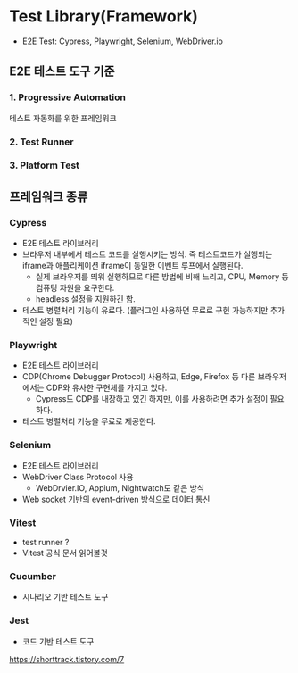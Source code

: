 # Test Library(Framework)

- E2E Test: Cypress, Playwright, Selenium, WebDriver.io

## E2E 테스트 도구 기준

### 1. Progressive Automation

테스트 자동화를 위한 프레임워크

### 2. Test Runner

### 3. Platform Test

## 프레임워크 종류

### Cypress

- E2E 테스트 라이브러리
- 브라우저 내부에서 테스트 코드를 실행시키는 방식. 즉 테스트코드가 실행되는 iframe과 애플리케이션 iframe이 동일한 이벤트 루프에서 실행된다.
  - 실제 브라우저를 띄워 실행하므로 다른 방법에 비해 느리고, CPU, Memory 등 컴퓨팅 자원을 요구한다.
  - headless 설정을 지원하긴 함.
- 테스트 병렬처리 기능이 유료다. (플러그인 사용하면 무료로 구현 가능하지만 추가적인 설정 필요)

### Playwright

- E2E 테스트 라이브러리
- CDP(Chrome Debugger Protocol) 사용하고, Edge, Firefox 등 다른 브라우저에서는 CDP와 유사한 구현체를 가지고 있다.
  - Cypress도 CDP를 내장하고 있긴 하지만, 이를 사용하려면 추가 설정이 필요하다.
- 테스트 병렬처리 기능을 무료로 제공한다.

### Selenium

- E2E 테스트 라이브러리
- WebDriver Class Protocol 사용
  - WebDrvier.IO, Appium, Nightwatch도 같은 방식
- Web socket 기반의 event-driven 방식으로 데이터 통신

### Vitest

- test runner ?
- Vitest 공식 문서 읽어볼것

### Cucumber

- 시나리오 기반 테스트 도구

### Jest

- 코드 기반 테스트 도구

https://shorttrack.tistory.com/7
